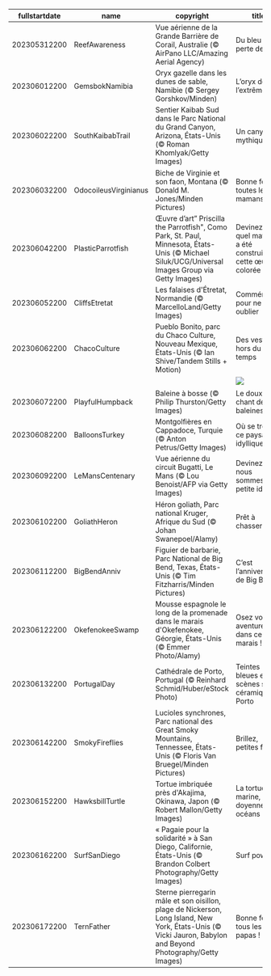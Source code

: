 |fullstartdate|name|copyright|title|image|
|--|--|--|--|--|
202305312200|ReefAwareness|Vue aérienne de la Grande Barrière de Corail, Australie (© AirPano LLC/Amazing Aerial Agency)|Du bleu à perte de vue|![](/fr-FR/2023/06/202305312200ReefAwareness.jpg)|
202306012200|GemsbokNamibia|Oryx gazelle dans les dunes de sable, Namibie (© Sergey Gorshkov/Minden)|L’oryx de l’extrême|![](/fr-FR/2023/06/202306012200GemsbokNamibia.jpg)|
202306022200|SouthKaibabTrail|Sentier Kaibab Sud dans le Parc National du Grand Canyon, Arizona, États-Unis (© Roman Khomlyak/Getty Images)|Un canyon mythique|![](/fr-FR/2023/06/202306022200SouthKaibabTrail.jpg)|
202306032200|OdocoileusVirginianus|Biche de Virginie et son faon, Montana  (© Donald M. Jones/Minden Pictures)|Bonne fête à toutes les mamans !|![](/fr-FR/2023/06/202306032200OdocoileusVirginianus.jpg)|
202306042200|PlasticParrotfish|Œuvre d’art” Priscilla the Parrotfish", Como Park, St. Paul, Minnesota, États-Unis (© Michael Siluk/UCG/Universal Images Group via Getty Images)|Devinez avec quel matériel a été construite cette œuvre colorée ?|![](/fr-FR/2023/06/202306042200PlasticParrotfish.jpg)|
202306052200|CliffsEtretat|Les falaises d'Étretat, Normandie (© MarcelloLand/Getty Images)|Commémorer pour ne pas oublier|![](/fr-FR/2023/06/202306052200CliffsEtretat.jpg)|
202306062200|ChacoCulture|Pueblo Bonito, parc du Chaco Culture, Nouveau Mexique, États-Unis (© Ian Shive/Tandem Stills + Motion)|Des vestiges hors du temps|![](/fr-FR/2023/06/202306062200ChacoCulture.jpg)|
||||![](/fr-FR/2023/06/.jpg)|
202306072200|PlayfulHumpback|Baleine à bosse (© Philip Thurston/Getty Images)|Le doux chant des baleines|![](/fr-FR/2023/06/202306072200PlayfulHumpback.jpg)|
202306082200|BalloonsTurkey|Montgolfières en Cappadoce, Turquie (© Anton Petrus/Getty Images)|Où se trouve ce paysage idyllique ?|![](/fr-FR/2023/06/202306082200BalloonsTurkey.jpg)|
202306092200|LeMansCentenary|Vue aérienne du circuit Bugatti, Le Mans (© Lou Benoist/AFP via Getty Images)|Devinez où nous sommes, une petite idée ?|![](/fr-FR/2023/06/202306092200LeMansCentenary.jpg)|
202306102200|GoliathHeron|Héron goliath, Parc national Kruger, Afrique du Sud (© Johan Swanepoel/Alamy)|Prêt à chasser !|![](/fr-FR/2023/06/202306102200GoliathHeron.jpg)|
202306112200|BigBendAnniv|Figuier de barbarie, Parc National de Big Bend, Texas, États-Unis (© Tim Fitzharris/Minden Pictures)|C’est l’anniversaire de Big Bend !|![](/fr-FR/2023/06/202306112200BigBendAnniv.jpg)|
202306122200|OkefenokeeSwamp|Mousse espagnole le long de la promenade dans le marais d'Okefenokee, Géorgie, États-Unis (© Emmer Photo/Alamy)|Osez vous aventurer dans ce marais !|![](/fr-FR/2023/06/202306122200OkefenokeeSwamp.jpg)|
202306132200|PortugalDay|Cathédrale de Porto, Portugal (© Reinhard Schmid/Huber/eStock Photo)|Teintes bleues et scènes sur céramique de Porto|![](/fr-FR/2023/06/202306132200PortugalDay.jpg)|
202306142200|SmokyFireflies|Lucioles synchrones, Parc national des Great Smoky Mountains, Tennessee, États-Unis (© Floris Van Bruegel/Minden Pictures)|Brillez, petites fées !|![](/fr-FR/2023/06/202306142200SmokyFireflies.jpg)|
202306152200|HawksbillTurtle|Tortue imbriquée près d'Akajima, Okinawa, Japon (© Robert Mallon/Getty Images)|La tortue marine, doyenne des océans|![](/fr-FR/2023/06/202306152200HawksbillTurtle.jpg)|
202306162200|SurfSanDiego|« Pagaie pour la solidarité » à San Diego, Californie, États-Unis (© Brandon Colbert Photography/Getty Images)|Surf power !|![](/fr-FR/2023/06/202306162200SurfSanDiego.jpg)|
202306172200|TernFather|Sterne pierregarin mâle et son oisillon, plage de Nickerson, Long Island, New York, États-Unis (© Vicki Jauron, Babylon and Beyond Photography/Getty Images)|Bonne fête à tous les papas !|![](/fr-FR/2023/06/202306172200TernFather.jpg)|
